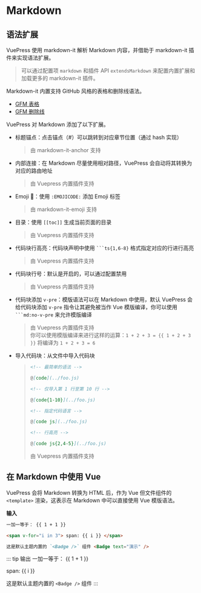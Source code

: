 # Markdown

## 语法扩展

VuePress 使用 markdown-it 解析 Markdown 内容，并借助于 markdown-it 插件来实现语法扩展。

> 可以通过配置项 `markdown` 和插件 API `extendsMarkdown` 来配置内置扩展和加载更多的 markdown-it 插件。

Markdown-it 内置支持 GitHub 风格的表格和删除线语法。

- [GFM 表格](https://docs.github.com/en/github/writing-on-github/working-with-advanced-formatting/organizing-information-with-tables)
- [GFM 删除线](https://docs.github.com/en/github/writing-on-github/getting-started-with-writing-and-formatting-on-github/basic-writing-and-formatting-syntax#styling-text)

VuePress 对 Markdown 添加了以下扩展。

- 标题锚点：点击锚点（#）可以跳转到对应章节位置（通过 hash 实现）
  > 由 markdown-it-anchor 支持
- 内部连接：在 Markdown 尽量使用相对路径，VuePress 会自动将其转换为对应的路由地址
  > 由 Vuepress 内置插件支持
- Emoji :tada:：使用 `:EMOJICODE:` 添加 Emoji 标签
  > 由 markdown-it-emoji 支持
- 目录：使用 `[[toc]]` 生成当前页面的目录
  > 由 Vuepress 内置插件支持
- 代码块行高亮：代码块声明中使用 ` ```ts{1,6-8} ` 格式指定对应的行进行高亮
  > 由 Vuepress 内置插件支持
- 代码块行号：默认是开启的，可以通过配置禁用
  > 由 Vuepress 内置插件支持
- 代码块添加 `v-pre`：模版语法可以在 Markdown 中使用，默认 VuePress 会给代码块添加 `v-pre` 指令让其避免被当作 Vue 模版编译，你可以使用 ` ```md:no-v-pre ` 来允许模版编译
  > 由 Vuepress 内置插件支持 <br>
  > 你可以使用模版编译来进行这样的运算：`1 + 2 + 3 = {{ 1 + 2 + 3 }}` 将编译为 `1 + 2 + 3 = 6`
- 导入代码块：从文件中导入代码块
  > ```md
  > <!-- 最简单的语法 -->
  >
  > @[code](../foo.js)
  >
  > <!-- 仅导入第 1 行至第 10 行 -->
  >
  > @[code{1-10}](../foo.js)
  >
  > <!-- 指定代码语言 -->
  >
  > @[code js](../foo.js)
  >
  > <!-- 行高亮 -->
  >
  > @[code js{2,4-5}](../foo.js)
  > ```
  >
  > 由 Vuepress 内置插件支持

## 在 Markdown 中使用 Vue

VuePress 会将 Markdown 转换为 HTML 后，作为 Vue 但文件组件的 `<template>` 渲染，这表示在 Markdown 中可以直接使用 Vue 模版语法。

**输入**

```md
一加一等于： {{ 1 + 1 }}

<span v-for="i in 3"> span: {{ i }} </span>

这是默认主题内置的 `<Badge />` 组件 <Badge text="演示" />
```

::: tip 输出
一加一等于： {{ 1 + 1 }}

<span v-for="i in 3"> span: {{ i }} </span>

这是默认主题内置的 `<Badge />` 组件 <Badge text="演示" />
:::
